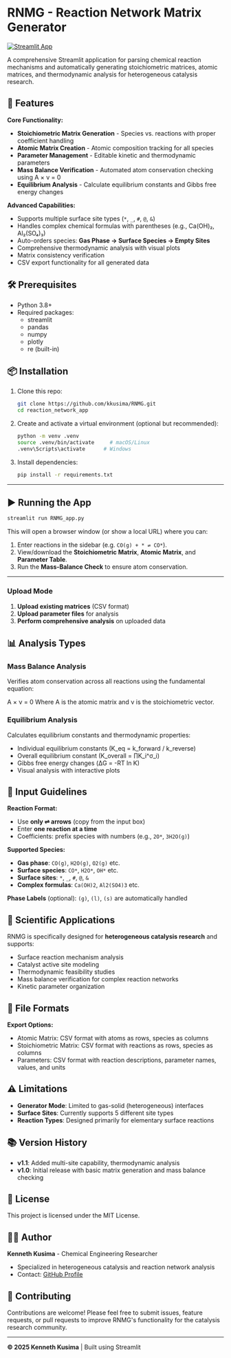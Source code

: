 # RNMG - Reaction Network Matrix Generator

[![Streamlit App](https://static.streamlit.io/badges/streamlit_badge_black_white.svg)](https://rnmgapp.streamlit.app)

A comprehensive Streamlit application for parsing chemical reaction mechanisms and automatically generating stoichiometric matrices, atomic matrices, and thermodynamic analysis for heterogeneous catalysis research.

## 🚀 Features

**Core Functionality:**
- **Stoichiometric Matrix Generation** - Species vs. reactions with proper coefficient handling
- **Atomic Matrix Creation** - Atomic composition tracking for all species
- **Parameter Management** - Editable kinetic and thermodynamic parameters
- **Mass Balance Verification** - Automated atom conservation checking using A × ν = 0
- **Equilibrium Analysis** - Calculate equilibrium constants and Gibbs free energy changes

**Advanced Capabilities:**
- Supports multiple surface site types (`*`, `_`, `#`, `@`, `&`)
- Handles complex chemical formulas with parentheses (e.g., Ca(OH)₂, Al₂(SO₄)₃)
- Auto-orders species: **Gas Phase → Surface Species → Empty Sites**
- Comprehensive thermodynamic analysis with visual plots
- Matrix consistency verification
- CSV export functionality for all generated data

## 🛠️ Prerequisites

- Python 3.8+
- Required packages:
  - streamlit
  - pandas
  - numpy
  - plotly
  - re (built-in)

## 📦 Installation

1. Clone this repo:
   ```bash
   git clone https://github.com/kkusima/RNMG.git
   cd reaction_network_app
   ```
2. Create and activate a virtual environment (optional but recommended):
   ```bash
   python -m venv .venv
   source .venv/bin/activate     # macOS/Linux
   .venv\Scripts\activate      # Windows
   ```
3. Install dependencies:
   ```bash
   pip install -r requirements.txt
   ```

---
## ▶️ Running the App

```bash
streamlit run RNMG_app.py
```

This will open a browser window (or show a local URL) where you can:

1. Enter reactions in the sidebar (e.g. `CO(g) + * ⇌ CO*`).
2. View/download the **Stoichiometric Matrix**, **Atomic Matrix**, and **Parameter Table**.
3. Run the **Mass‑Balance Check** to ensure atom conservation.

---

### Upload Mode
1. **Upload existing matrices** (CSV format)
2. **Upload parameter files** for analysis
3. **Perform comprehensive analysis** on uploaded data

## 📊 Analysis Types

### Mass Balance Analysis
Verifies atom conservation across all reactions using the fundamental equation:

A × ν = 0
Where A is the atomic matrix and ν is the stoichiometric vector.

### Equilibrium Analysis
Calculates equilibrium constants and thermodynamic properties:
- Individual equilibrium constants (K_eq = k_forward / k_reverse)
- Overall equilibrium constant (K_overall = ∏K_i^σ_i)
- Gibbs free energy changes (ΔG = -RT ln K)
- Visual analysis with interactive plots

## 📝 Input Guidelines

**Reaction Format:**
- Use **only ⇌ arrows** (copy from the input box)
- Enter **one reaction at a time**
- Coefficients: prefix species with numbers (e.g., `2O*`, `3H2O(g)`)

**Supported Species:**
- **Gas phase**: `CO(g)`, `H2O(g)`, `O2(g)` etc.
- **Surface species**: `CO*`, `H2O*`, `OH*` etc.
- **Surface sites**: `*`, `_`, `#`, `@`, `&`
- **Complex formulas**: `Ca(OH)2`, `Al2(SO4)3` etc.

**Phase Labels** (optional): `(g)`, `(l)`, `(s)` are automatically handled

## 🔬 Scientific Applications

RNMG is specifically designed for **heterogeneous catalysis research** and supports:
- Surface reaction mechanism analysis
- Catalyst active site modeling
- Thermodynamic feasibility studies
- Mass balance verification for complex reaction networks
- Kinetic parameter organization

## 📄 File Formats

**Export Options:**
- Atomic Matrix: CSV format with atoms as rows, species as columns
- Stoichiometric Matrix: CSV format with reactions as rows, species as columns
- Parameters: CSV format with reaction descriptions, parameter names, values, and units

## ⚠️ Limitations

- **Generator Mode**: Limited to gas-solid (heterogeneous) interfaces
- **Surface Sites**: Currently supports 5 different site types
- **Reaction Types**: Designed primarily for elementary surface reactions

## 📚 Version History

- **v1.1**: Added multi-site capability, thermodynamic analysis
- **v1.0**: Initial release with basic matrix generation and mass balance checking

## 📄 License

This project is licensed under the MIT License.

## 👨‍💻 Author

**Kenneth Kusima** - Chemical Engineering Researcher
- Specialized in heterogeneous catalysis and reaction network analysis
- Contact: [GitHub Profile](https://github.com/kkusima)

## 🤝 Contributing

Contributions are welcome! Please feel free to submit issues, feature requests, or pull requests to improve RNMG's functionality for the catalysis research community.

---

**© 2025 Kenneth Kusima** | Built using Streamlit
